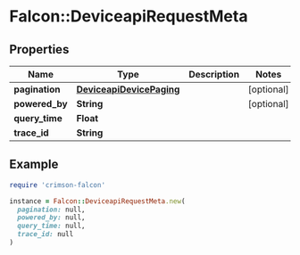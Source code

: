 # Falcon::DeviceapiRequestMeta

## Properties

| Name | Type | Description | Notes |
| ---- | ---- | ----------- | ----- |
| **pagination** | [**DeviceapiDevicePaging**](DeviceapiDevicePaging.md) |  | [optional] |
| **powered_by** | **String** |  | [optional] |
| **query_time** | **Float** |  |  |
| **trace_id** | **String** |  |  |

## Example

```ruby
require 'crimson-falcon'

instance = Falcon::DeviceapiRequestMeta.new(
  pagination: null,
  powered_by: null,
  query_time: null,
  trace_id: null
)
```


